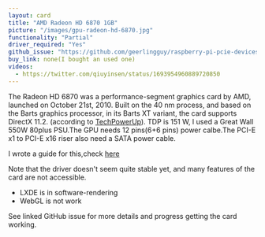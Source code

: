 ```yaml
---
layout: card
title: "AMD Radeon HD 6870 1GB"
picture: "/images/gpu-radeon-hd-6870.jpg"
functionality: "Partial"
driver_required: "Yes"
github_issue: "https://github.com/geerlingguy/raspberry-pi-pcie-devices/issues/543"
buy_link: none(I bought an used one)
videos:
  - https://twitter.com/qiuyinsen/status/1693954960889720850
---
```

The Radeon HD 6870 was a performance-segment graphics card by AMD, launched on October 21st, 2010. Built on the 40 nm process, and based on the Barts graphics processor, in its Barts XT variant, the card supports DirectX 11.2.  (according to [TechPowerUp](https://www.techpowerup.com/gpu-specs/radeon-hd-6870.c256)). TDP is 151 W, I used a Great Wall 550W 80plus PSU.The GPU needs 12 pins(6+6 pins) power calbe.The PCI-E x1 to PCI-E x16 riser also need a SATA power cable.

I wrote a guide for this,check [here](https://gist.github.com/MartinRGB/67706045e3c485cce757b418bed59736)

Note that the driver doesn't seem quite stable yet, and many features of the card are not accessible.

- LXDE is in software-rendering
- WebGL is not work

See linked GitHub issue for more details and progress getting the card working.